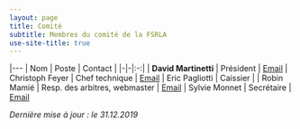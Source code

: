 ```yaml
---
layout: page
title: Comité
subtitle: Membres du comité de la FSRLA
use-site-title: true
---
```

|---
| Nom | Poste | Contact |
|-|-|:-:|
| **David Martinetti** | Président | <a href="mailto:mailto:david@martinettisa.ch" title="Email"><span class="fa-stack fa-lg" aria-hidden="true"><i class="fa fa-circle fa-stack-2x"></i><i class="fa fa-envelope fa-stack-1x fa-inverse"></i></span><span class="sr-only">Email</span></a>
| Christoph Feyer | Chef technique | <a href="mailto:feyerch@hotmail.com" title="Email"><span class="fa-stack fa-lg" aria-hidden="true"><i class="fa fa-circle fa-stack-2x"></i><i class="fa fa-envelope fa-stack-1x fa-inverse"></i></span><span class="sr-only">Email</span></a>
| Eric Pagliotti | Caissier |
| Robin Mamié | Resp. des arbitres, webmaster | <a href="mailto:robin@mamie.one" title="Email"><span class="fa-stack fa-lg" aria-hidden="true"><i class="fa fa-circle fa-stack-2x"></i><i class="fa fa-envelope fa-stack-1x fa-inverse"></i></span><span class="sr-only">Email</span></a>
| Sylvie Monnet | Secrétaire | <a href="mailto:sylviemonnet68@gmail.com" title="Email"><span class="fa-stack fa-lg" aria-hidden="true"><i class="fa fa-circle fa-stack-2x"></i><i class="fa fa-envelope fa-stack-1x fa-inverse"></i></span><span class="sr-only">Email</span></a>

_Dernière mise à jour : le 31.12.2019_
